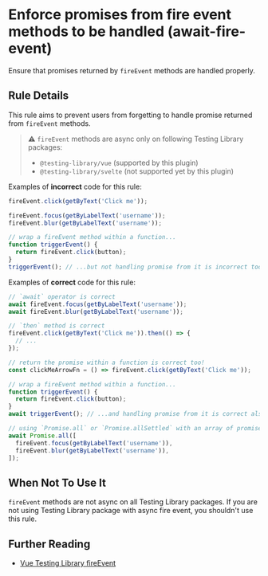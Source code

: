 # Enforce promises from fire event methods to be handled (await-fire-event)

Ensure that promises returned by `fireEvent` methods are handled
properly.

## Rule Details

This rule aims to prevent users from forgetting to handle promise returned from `fireEvent`
methods.

> ⚠️ `fireEvent` methods are async only on following Testing Library packages:
> - `@testing-library/vue` (supported by this plugin)
> - `@testing-library/svelte` (not supported yet by this plugin)

Examples of **incorrect** code for this rule:

```js
fireEvent.click(getByText('Click me'));

fireEvent.focus(getByLabelText('username'));
fireEvent.blur(getByLabelText('username'));

// wrap a fireEvent method within a function...
function triggerEvent() {
  return fireEvent.click(button);
}
triggerEvent(); // ...but not handling promise from it is incorrect too
```

Examples of **correct** code for this rule:

```js
// `await` operator is correct
await fireEvent.focus(getByLabelText('username'));
await fireEvent.blur(getByLabelText('username'));

// `then` method is correct
fireEvent.click(getByText('Click me')).then(() => {
  // ...
});

// return the promise within a function is correct too!
const clickMeArrowFn = () => fireEvent.click(getByText('Click me'));

// wrap a fireEvent method within a function...
function triggerEvent() {
  return fireEvent.click(button);
}
await triggerEvent(); // ...and handling promise from it is correct also

// using `Promise.all` or `Promise.allSettled` with an array of promises is valid
await Promise.all([
  fireEvent.focus(getByLabelText('username')),
  fireEvent.blur(getByLabelText('username')),
]);
```

## When Not To Use It

`fireEvent` methods are not async on all Testing Library packages. If you are not using Testing Library package with async fire event, you shouldn't use this rule.

## Further Reading

- [Vue Testing Library fireEvent](https://testing-library.com/docs/vue-testing-library/api#fireevent)
